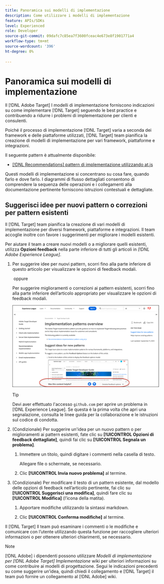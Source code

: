 ```yaml
---
title: Panoramica sui modelli di implementazione
description: Come utilizzare i modelli di implementazione
feature: APIs/SDKs
level: Experienced
role: Developer
source-git-commit: 09dafc7c85ea7f3600fceac4e673e8f1901771a4
workflow-type: tm+mt
source-wordcount: '396'
ht-degree: 0%

---
```


# Panoramica sui modelli di implementazione

Il [!DNL Adobe Target] I modelli di implementazione forniscono indicazioni su come implementare [!DNL Target] seguendo le best practice e contribuendo a ridurre i problemi di implementazione per clienti e consulenti.

Poiché il processo di implementazione [!DNL Target] varia a seconda dei framework e delle piattaforme utilizzati, [!DNL Target] team pianifica la creazione di modelli di implementazione per vari framework, piattaforme e integrazioni.

Il seguente pattern è attualmente disponibile:

* [[!DNL Recommendations] pattern di implementazione utilizzando at.js](/help/dev/patterns/recs-atjs/recs-implementation-pattern-atjs.md)

Questi modelli di implementazione si concentrano su cosa fare, quando farlo e dove farlo. I diagrammi di flusso dettagliati consentono di comprendere la sequenza delle operazioni e i collegamenti alla documentazione pertinente forniscono istruzioni contestuali e dettagliate.

## Suggerisci idee per nuovi pattern o correzioni per pattern esistenti

Il [!DNL Target] team pianifica la creazione di vari modelli di implementazione per diversi framework, piattaforme e integrazioni. Il team accoglie inoltre con favore i suggerimenti per migliorare i modelli esistenti.

Per aiutare il team a creare nuovi modelli o a migliorare quelli esistenti, utilizza **Opzioni feedback** nella parte inferiore di tutti gli articoli in *[!DNL Adobe Experience League]*.

1. Per suggerire idee per nuovi pattern, scorri fino alla parte inferiore di questo articolo per visualizzare le opzioni di feedback modali.

    oppure 

   Per suggerire miglioramenti o correzioni ai pattern esistenti, scorri fino alla parte inferiore dell’articolo appropriato per visualizzare le opzioni di feedback modali.

   ![Modello delle opzioni di feedback in Experience League](/help/dev/patterns/assets/feedback-options.png)

   >[!TIP]
   >
   >Devi aver effettuato l&#39;accesso `github.com` per aprire un problema in [!DNL Experience League]. Se questa è la prima volta che apri una segnalazione, consulta le linee guida per la collaborazione e le istruzioni sul codice di condotta.

1. (Condizionale) Per suggerire un&#39;idea per un nuovo pattern o per miglioramenti ai pattern esistenti, fate clic su **[!UICONTROL Opzioni di feedback dettagliate]**, quindi fai clic su **[!UICONTROL Segnala un problema]**.

   1. Immettere un titolo, quindi digitare i commenti nella casella di testo.

      Allegare file o schermate, se necessario.

   1. Clic **[!UICONTROL Invia nuovo problema]** al termine.

1. (Condizionale) Per modificare il testo di un pattern esistente, dal modello delle opzioni di feedback nell’articolo pertinente, fai clic su **[!UICONTROL Suggerisci una modifica]**, quindi fare clic su **[!UICONTROL Modifica]** (l’icona della matita).

   1. Apportare modifiche utilizzando la sintassi markdown.

   1. Clic **[!UICONTROL Conferma modifiche]** al termine.

Il [!DNL Target] Il team può esaminare i commenti o le modifiche e comunicare con l’utente utilizzando questa funzione per raccogliere ulteriori informazioni o per ottenere ulteriori chiarimenti, se necessario.

>[!NOTE]
>
>[!DNL Adobe] i dipendenti possono utilizzare *Modelli di implementazione per [!DNL Adobe Target] Implementazione* wiki per ulteriori informazioni su come contribuire ai modelli di progettazione. Segui le indicazioni precedenti su come suggerire un’idea, quindi chiedi il collegamento e [!DNL Target] il team può fornire un collegamento al [!DNL Adobe] wiki.














